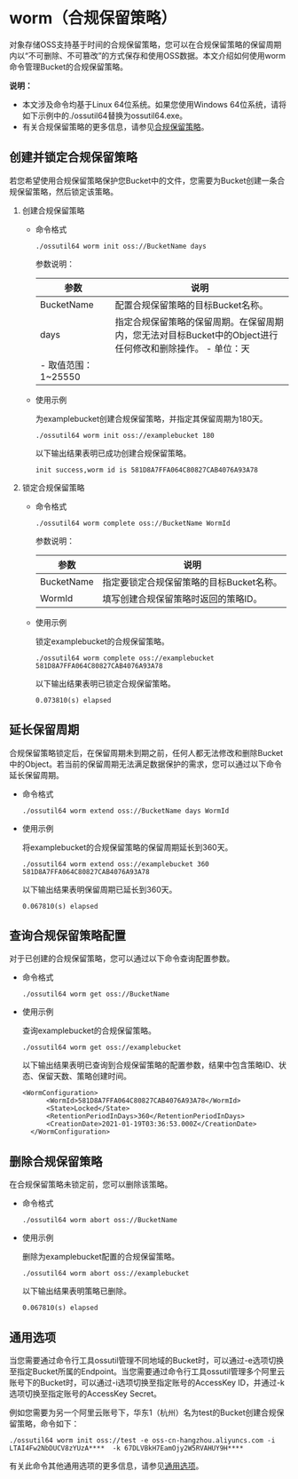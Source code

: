 # worm（合规保留策略）

对象存储OSS支持基于时间的合规保留策略，您可以在合规保留策略的保留周期内以“不可删除、不可篡改”的方式保存和使用OSS数据。本文介绍如何使用worm命令管理Bucket的合规保留策略。

**说明：**

-   本文涉及命令均基于Linux 64位系统。如果您使用Windows 64位系统，请将如下示例中的./ossutil64替换为ossutil64.exe。
-   有关合规保留策略的更多信息，请参见[合规保留策略](/intl.zh-CN/开发指南/数据安全/合规保留策略.md)。

## 创建并锁定合规保留策略

若您希望使用合规保留策略保护您Bucket中的文件，您需要为Bucket创建一条合规保留策略，然后锁定该策略。

1.  创建合规保留策略
    -   命令格式

        ```
        ./ossutil64 worm init oss://BucketName days
        ```

        参数说明：

        |参数|说明|
        |--|--|
        |BucketName|配置合规保留策略的目标Bucket名称。|
        |days|指定合规保留策略的保留周期。在保留周期内，您无法对目标Bucket中的Object进行任何修改和删除操作。        -   单位：天
        -   取值范围：1~25550 |

    -   使用示例

        为examplebucket创建合规保留策略，并指定其保留周期为180天。

        ```
        ./ossutil64 worm init oss://examplebucket 180
        ```

        以下输出结果表明已成功创建合规保留策略。

        ```
        init success,worm id is 581D8A7FFA064C80827CAB4076A93A78
        ```

2.  锁定合规保留策略
    -   命令格式

        ```
        ./ossutil64 worm complete oss://BucketName WormId
        ```

        参数说明：

        |参数|说明|
        |--|--|
        |BucketName|指定要锁定合规保留策略的目标Bucket名称。|
        |WormId|填写创建合规保留策略时返回的策略ID。|

    -   使用示例

        锁定examplebucket的合规保留策略。

        ```
        ./ossutil64 worm complete oss://examplebucket 581D8A7FFA064C80827CAB4076A93A78
        ```

        以下输出结果表明已锁定合规保留策略。

        ```
        0.073810(s) elapsed
        ```


## 延长保留周期

合规保留策略锁定后，在保留周期未到期之前，任何人都无法修改和删除Bucket中的Object。若当前的保留周期无法满足数据保护的需求，您可以通过以下命令延长保留周期。

-   命令格式

    ```
    ./ossutil64 worm extend oss://BucketName days WormId
    ```

-   使用示例

    将examplebucket的合规保留策略的保留周期延长到360天。

    ```
    ./ossutil64 worm extend oss://examplebucket 360 581D8A7FFA064C80827CAB4076A93A78
    ```

    以下输出结果表明保留周期已延长到360天。

    ```
    0.067810(s) elapsed
    ```


## 查询合规保留策略配置

对于已创建的合规保留策略，您可以通过以下命令查询配置参数。

-   命令格式

    ```
    ./ossutil64 worm get oss://BucketName
    ```

-   使用示例

    查询examplebucket的合规保留策略。

    ```
    ./ossutil64 worm get oss://examplebucket
    ```

    以下输出结果表明已查询到合规保留策略的配置参数，结果中包含策略ID、状态、保留天数、策略创建时间。

    ```
    <WormConfiguration>
          <WormId>581D8A7FFA064C80827CAB4076A93A78</WormId>
          <State>Locked</State>
          <RetentionPeriodInDays>360</RetentionPeriodInDays>
          <CreationDate>2021-01-19T03:36:53.000Z</CreationDate>
      </WormConfiguration>
    ```


## 删除合规保留策略

在合规保留策略未锁定前，您可以删除该策略。

-   命令格式

    ```
    ./ossutil64 worm abort oss://BucketName
    ```

-   使用示例

    删除为examplebucket配置的合规保留策略。

    ```
    ./ossutil64 worm abort oss://examplebucket
    ```

    以下输出结果表明策略已删除。

    ```
    0.067810(s) elapsed
    ```


## 通用选项

当您需要通过命令行工具ossutil管理不同地域的Bucket时，可以通过-e选项切换至指定Bucket所属的Endpoint。当您需要通过命令行工具ossutil管理多个阿里云账号下的Bucket时，可以通过-i选项切换至指定账号的AccessKey ID，并通过-k选项切换至指定账号的AccessKey Secret。

例如您需要为另一个阿里云账号下，华东1（杭州）名为test的Bucket创建合规保留策略，命令如下：

```
./ossutil64 worm init oss://test -e oss-cn-hangzhou.aliyuncs.com -i LTAI4Fw2NbDUCV8zYUzA****  -k 67DLVBkH7EamOjy2W5RVAHUY9H****
```

有关此命令其他通用选项的更多信息，请参见[通用选项](/intl.zh-CN/常用工具/命令行工具ossutil/查看选项.md)。

